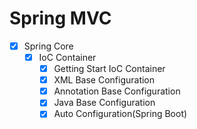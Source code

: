 # Spring MVC
- [x] Spring Core
    - [x] IoC Container
        - [x] Getting Start IoC Container
        - [x] XML Base Configuration
        - [x] Annotation Base Configuration
        - [x] Java Base Configuration
        - [x] Auto Configuration(Spring Boot)